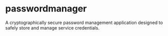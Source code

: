 # passwordmanager
A cryptographically secure password management application designed to safely store and manage service credentials.
